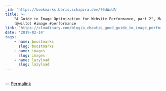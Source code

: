 ```yaml
---
_id: 'https://bookmarks.boris.schapira.dev/?0dWuUA'
title: >-
    "A Guide to Image Optimization for Website Performance, part 2", Mat Marquis
    (@wilto) #image #performance
link: 'https://cloudinary.com/blog/a_chaotic_good_guide_to_image_performance_part_2'
date: '2019-02-14'
tags:
    - name: boostmarks
      slug: boostmarks
    - name: images
      slug: images
    - name: lazyload
      slug: lazyload
---
```


<br>&#8212;
<a href="https://bookmarks.boris.schapira.dev/?0dWuUA" title="Permalink">Permalink</a>
